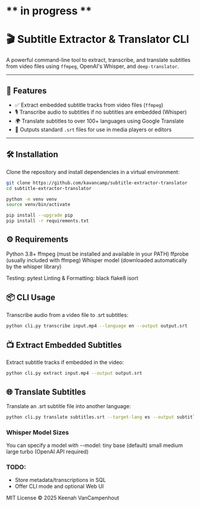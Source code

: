 # ** in progress **

# 🎬 Subtitle Extractor & Translator CLI

A powerful command-line tool to extract, transcribe, and translate subtitles from video files using `ffmpeg`, OpenAI's Whisper, and `deep-translator`.

---

## 🚀 Features

- ✅ Extract embedded subtitle tracks from video files (`ffmpeg`)
- 🎙️ Transcribe audio to subtitles if no subtitles are embedded (Whisper)
- 🌍 Translate subtitles to over 100+ languages using Google Translate
- 📁 Outputs standard `.srt` files for use in media players or editors

---

## 🛠 Installation

Clone the repository and install dependencies in a virtual environment:

```bash
git clone https://github.com/kavancamp/subtitle-extractor-translator
cd subtitle-extractor-translator

python -m venv venv
source venv/bin/activate

pip install --upgrade pip
pip install -r requirements.txt
```
## ⚙️ Requirements
Python 3.8+
ffmpeg (must be installed and available in your PATH)
ffprobe (usually included with ffmpeg)
Whisper model (downloaded automatically by the whisper library)

Testing:
pytest 
Linting & Formatting:
black 
flake8
isort

## 📦 CLI Usage
Transcribe audio from a video file to .srt subtitles:
```bash
python cli.py transcribe input.mp4 --language en --output output.srt
```
## 📺 Extract Embedded Subtitles
Extract subtitle tracks if embedded in the video:
```bash
python cli.py extract input.mp4 --output output.srt
```

## 🌐 Translate Subtitles
Translate an .srt subtitle file into another language:
```bash
python cli.py translate subtitles.srt --target-lang es --output subtitles_es.srt
```

### Whisper Model Sizes
You can specify a model with --model:
tiny
base (default)
small
medium
large
turbo (OpenAI API required)

### TODO:
- Store metadata/transcriptions in SQL
- Offer CLI mode and optional Web UI

MIT License © 2025 Keenah VanCampenhout

